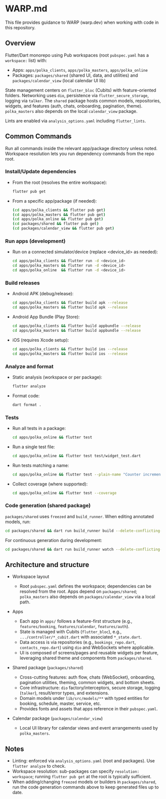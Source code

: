# WARP.md

This file provides guidance to WARP (warp.dev) when working with code in this repository.

## Overview

Flutter/Dart monorepo using Pub workspaces (root `pubspec.yaml` has a `workspace:` list) with:
- Apps: `apps/polka_clients`, `apps/polka_masters`, `apps/polka_online`
- Packages: `packages/shared` (shared UI, data, and utilities) and `packages/calendar_view` (local calendar UI lib)

State management centers on `flutter_bloc` (Cubits) with feature-oriented folders. Networking uses `dio`, persistence via `flutter_secure_storage`, logging via `talker`. The `shared` package hosts common models, repositories, widgets, and features (auth, chats, onboarding, pagination, theme). `polka_masters` also depends on the local `calendar_view` package.

Lints are enabled via `analysis_options.yaml` including `flutter_lints`.

## Common Commands

Run all commands inside the relevant app/package directory unless noted. Workspace resolution lets you run dependency commands from the repo root.

### Install/Update dependencies

- From the root (resolves the entire workspace):
  ```bash
  flutter pub get
  ```
- From a specific app/package (if needed):
  ```bash
  (cd apps/polka_clients && flutter pub get)
  (cd apps/polka_masters && flutter pub get)
  (cd apps/polka_online && flutter pub get)
  (cd packages/shared && flutter pub get)
  (cd packages/calendar_view && flutter pub get)
  ```

### Run apps (development)

- Run on a connected simulator/device (replace <device_id> as needed):
  ```bash
  cd apps/polka_clients && flutter run -d <device_id>
  cd apps/polka_masters && flutter run -d <device_id>
  cd apps/polka_online  && flutter run -d <device_id>
  ```

### Build releases

- Android APK (debug/release):
  ```bash
  cd apps/polka_clients && flutter build apk --release
  cd apps/polka_masters && flutter build apk --release
  ```
- Android App Bundle (Play Store):
  ```bash
  cd apps/polka_clients && flutter build appbundle --release
  cd apps/polka_masters && flutter build appbundle --release
  ```
- iOS (requires Xcode setup):
  ```bash
  cd apps/polka_clients && flutter build ios --release
  cd apps/polka_masters && flutter build ios --release
  ```

### Analyze and format

- Static analysis (workspace or per package):
  ```bash
  flutter analyze
  ```
- Format code:
  ```bash
  dart format .
  ```

### Tests

- Run all tests in a package:
  ```bash
  cd apps/polka_online && flutter test
  ```
- Run a single test file:
  ```bash
  cd apps/polka_online && flutter test test/widget_test.dart
  ```
- Run tests matching a name:
  ```bash
  cd apps/polka_online && flutter test --plain-name "Counter increments"
  ```
- Collect coverage (where supported):
  ```bash
  cd apps/polka_online && flutter test --coverage
  ```

### Code generation (shared package)

`packages/shared` uses `freezed` and `build_runner`. When editing annotated models, run:
```bash
cd packages/shared && dart run build_runner build --delete-conflicting-outputs
```
For continuous generation during development:
```bash
cd packages/shared && dart run build_runner watch --delete-conflicting-outputs
```

## Architecture and structure

- Workspace layout
  - Root `pubspec.yaml` defines the workspace; dependencies can be resolved from the root. Apps depend on `packages/shared`; `polka_masters` also depends on `packages/calendar_view` via a local path.

- Apps
  - Each app in `apps/` follows a feature-first structure (e.g., `features/booking`, `features/calendar`, `features/auth`).
  - State is managed with Cubits (`flutter_bloc`), e.g., `.../controller/*_cubit.dart` with associated `*_state.dart`.
  - Data access is via repositories (e.g., `bookings_repo.dart`, `contacts_repo.dart`) using `dio` and WebSockets where applicable.
  - UI is composed of screens/pages and reusable widgets per feature, leveraging shared theme and components from `packages/shared`.

- Shared package (`packages/shared`)
  - Cross-cutting features: auth flow, chats (WebSocket), onboarding, pagination utilities, theming, common widgets, and bottom sheets.
  - Core infrastructure: `dio` factory/interceptors, secure storage, logging (`talker`), result/error types, and extensions.
  - Domain models under `lib/src/models/**` with typed entities for booking, schedule, master, service, etc.
  - Provides fonts and assets that apps reference in their `pubspec.yaml`.

- Calendar package (`packages/calendar_view`)
  - Local UI library for calendar views and event arrangements used by `polka_masters`.

## Notes

- Linting: enforced via `analysis_options.yaml` (root and packages). Use `flutter analyze` to check.
- Workspace resolution: sub-packages can specify `resolution: workspace`; running `flutter pub get` at the root is typically sufficient.
- When adding/changing `freezed` models or builders in `packages/shared`, run the code generation commands above to keep generated files up to date.
